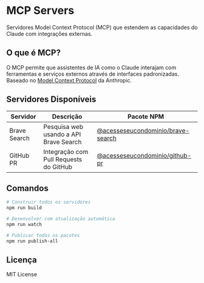 # MCP Servers

Servidores Model Context Protocol (MCP) que estendem as capacidades do Claude com integrações externas.

## O que é MCP?

O MCP permite que assistentes de IA como o Claude interajam com ferramentas e serviços externos através de interfaces padronizadas. Baseado no [Model Context Protocol](https://github.com/anthropics/model-context-protocol) da Anthropic.

## Servidores Disponíveis

| Servidor | Descrição | Pacote NPM |
|----------|-----------|------------|
| Brave Search | Pesquisa web usando a API Brave Search | [@acesseseucondominio/brave-search](https://www.npmjs.com/package/@acesseseucondominio/brave-search) |
| GitHub PR | Integração com Pull Requests do GitHub | [@acesseseucondominio/github-pr](https://www.npmjs.com/package/@acesseseucondominio/github-pr) |

## Comandos

```bash
# Construir todos os servidores
npm run build

# Desenvolver com atualização automática
npm run watch

# Publicar todos os pacotes
npm run publish-all
```

## Licença

MIT License 